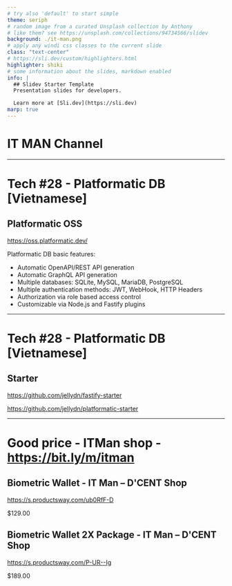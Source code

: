 ```yaml
---
# try also 'default' to start simple
theme: seriph
# random image from a curated Unsplash collection by Anthony
# like them? see https://unsplash.com/collections/94734566/slidev
background: ./it-man.png
# apply any windi css classes to the current slide
class: "text-center"
# https://sli.dev/custom/highlighters.html
highlighter: shiki
# some information about the slides, markdown enabled
info: |
  ## Slidev Starter Template
  Presentation slides for developers.

  Learn more at [Sli.dev](https://sli.dev)
marp: true
---
```


# IT MAN Channel

---

# Tech #28 - Platformatic DB [Vietnamese]

## Platformatic OSS

https://oss.platformatic.dev/

Platformatic DB basic features:

- Automatic OpenAPI/REST API generation
- Automatic GraphQL API generation
- Multiple databases: SQLite, MySQL, MariaDB, PostgreSQL
- Multiple authentication methods: JWT, WebHook, HTTP Headers
- Authorization via role based access control
- Customizable via Node.js and Fastify plugins

---

# Tech #28 - Platformatic DB [Vietnamese]

## Starter

https://github.com/jellydn/fastify-starter

https://github.com/jellydn/platformatic-starter

---

# Good price - ITMan shop - https://bit.ly/m/itman

## Biometric Wallet - IT Man – D'CENT Shop

https://s.productsway.com/ub0RfF-D

$129.00

## Biometric Wallet 2X Package - IT Man – D'CENT Shop

https://s.productsway.com/P-UR--Ig

$189.00
